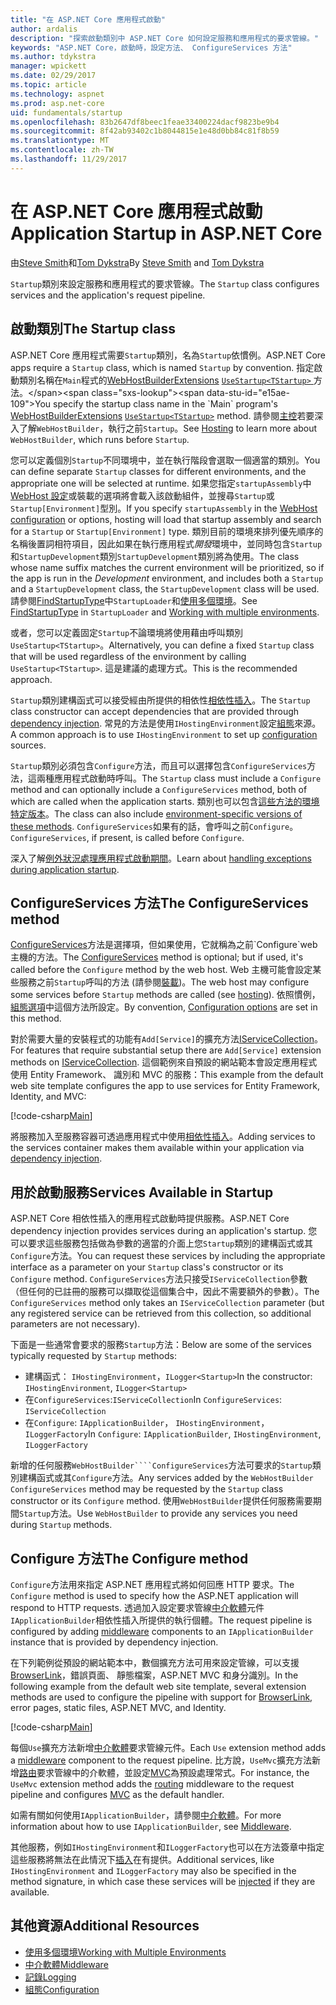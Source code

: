 ```yaml
---
title: "在 ASP.NET Core 應用程式啟動"
author: ardalis
description: "探索啟動類別中 ASP.NET Core 如何設定服務和應用程式的要求管線。"
keywords: "ASP.NET Core，啟動時，設定方法、 ConfigureServices 方法"
ms.author: tdykstra
manager: wpickett
ms.date: 02/29/2017
ms.topic: article
ms.technology: aspnet
ms.prod: asp.net-core
uid: fundamentals/startup
ms.openlocfilehash: 83b2647df8beec1feae33400224dacf9823be9b4
ms.sourcegitcommit: 8f42ab93402c1b8044815e1e48d0bb84c81f8b59
ms.translationtype: MT
ms.contentlocale: zh-TW
ms.lasthandoff: 11/29/2017
---
```

# <a name="application-startup-in-aspnet-core"></a><span data-ttu-id="e15ae-104">在 ASP.NET Core 應用程式啟動</span><span class="sxs-lookup"><span data-stu-id="e15ae-104">Application Startup in ASP.NET Core</span></span>

<span data-ttu-id="e15ae-105">由[Steve Smith](https://ardalis.com/)和[Tom Dykstra](https://github.com/tdykstra/)</span><span class="sxs-lookup"><span data-stu-id="e15ae-105">By [Steve Smith](https://ardalis.com/) and [Tom Dykstra](https://github.com/tdykstra/)</span></span>

<span data-ttu-id="e15ae-106">`Startup`類別來設定服務和應用程式的要求管線。</span><span class="sxs-lookup"><span data-stu-id="e15ae-106">The `Startup` class configures services and the application's request pipeline.</span></span>

## <a name="the-startup-class"></a><span data-ttu-id="e15ae-107">啟動類別</span><span class="sxs-lookup"><span data-stu-id="e15ae-107">The Startup class</span></span>

<span data-ttu-id="e15ae-108">ASP.NET Core 應用程式需要`Startup`類別，名為`Startup`依慣例。</span><span class="sxs-lookup"><span data-stu-id="e15ae-108">ASP.NET Core apps require a `Startup` class, which is named `Startup` by convention.</span></span> <span data-ttu-id="e15ae-109">指定啟動類別名稱在`Main`程式的[WebHostBuilderExtensions](https://docs.microsoft.com/aspnet/core/api/microsoft.aspnetcore.hosting.webhostbuilderextensions) [ `UseStartup<TStartup>` ](https://docs.microsoft.com/aspnet/core/api/microsoft.aspnetcore.hosting.webhostbuilderextensions#Microsoft_AspNetCore_Hosting_WebHostBuilderExtensions_UseStartup__1_Microsoft_AspNetCore_Hosting_IWebHostBuilder_)方法。</span><span class="sxs-lookup"><span data-stu-id="e15ae-109">You specify the startup class name in the `Main` program's [WebHostBuilderExtensions](https://docs.microsoft.com/aspnet/core/api/microsoft.aspnetcore.hosting.webhostbuilderextensions) [`UseStartup<TStartup>`](https://docs.microsoft.com/aspnet/core/api/microsoft.aspnetcore.hosting.webhostbuilderextensions#Microsoft_AspNetCore_Hosting_WebHostBuilderExtensions_UseStartup__1_Microsoft_AspNetCore_Hosting_IWebHostBuilder_) method.</span></span> <span data-ttu-id="e15ae-110">請參閱[主控](xref:fundamentals/hosting)若要深入了解`WebHostBuilder`，執行之前`Startup`。</span><span class="sxs-lookup"><span data-stu-id="e15ae-110">See [Hosting](xref:fundamentals/hosting) to learn more about `WebHostBuilder`, which runs before `Startup`.</span></span>

<span data-ttu-id="e15ae-111">您可以定義個別`Startup`不同環境中，並在執行階段會選取一個適當的類別。</span><span class="sxs-lookup"><span data-stu-id="e15ae-111">You can define separate `Startup` classes for different environments, and the appropriate one will be selected at runtime.</span></span> <span data-ttu-id="e15ae-112">如果您指定`startupAssembly`中[WebHost 設定](https://docs.microsoft.com/aspnet/core/fundamentals/hosting?tabs=aspnetcore2x#configuring-a-host)或裝載的選項將會載入該啟動組件，並搜尋`Startup`或`Startup[Environment]`型別。</span><span class="sxs-lookup"><span data-stu-id="e15ae-112">If you specify `startupAssembly` in the [WebHost configuration](https://docs.microsoft.com/aspnet/core/fundamentals/hosting?tabs=aspnetcore2x#configuring-a-host) or options, hosting will load that startup assembly and search for a `Startup` or `Startup[Environment]` type.</span></span> <span data-ttu-id="e15ae-113">類別目前的環境來排列優先順序的名稱後置詞相符項目，因此如果在執行應用程式*開發*環境中，並同時包含`Startup`和`StartupDevelopment`類別`StartupDevelopment`類別將為使用。</span><span class="sxs-lookup"><span data-stu-id="e15ae-113">The class whose name suffix matches the current environment will be prioritized, so if the app is run in the *Development* environment, and includes both a `Startup` and a `StartupDevelopment` class, the `StartupDevelopment` class will be used.</span></span> <span data-ttu-id="e15ae-114">請參閱[FindStartupType](https://github.com/aspnet/Hosting/blob/rel/1.1.0/src/Microsoft.AspNetCore.Hosting/Internal/StartupLoader.cs)中`StartupLoader`和[使用多個環境](environments.md#startup-conventions)。</span><span class="sxs-lookup"><span data-stu-id="e15ae-114">See [FindStartupType](https://github.com/aspnet/Hosting/blob/rel/1.1.0/src/Microsoft.AspNetCore.Hosting/Internal/StartupLoader.cs) in `StartupLoader` and [Working with multiple environments](environments.md#startup-conventions).</span></span>

<span data-ttu-id="e15ae-115">或者，您可以定義固定`Startup`不論環境將使用藉由呼叫類別`UseStartup<TStartup>`。</span><span class="sxs-lookup"><span data-stu-id="e15ae-115">Alternatively, you can define a fixed `Startup` class that will be used regardless of the environment by calling `UseStartup<TStartup>`.</span></span> <span data-ttu-id="e15ae-116">這是建議的處理方式。</span><span class="sxs-lookup"><span data-stu-id="e15ae-116">This is the recommended approach.</span></span>

<span data-ttu-id="e15ae-117">`Startup`類別建構函式可以接受經由所提供的相依性[相依性插入](xref:fundamentals/dependency-injection)。</span><span class="sxs-lookup"><span data-stu-id="e15ae-117">The `Startup` class constructor can accept dependencies that are provided through [dependency injection](xref:fundamentals/dependency-injection).</span></span> <span data-ttu-id="e15ae-118">常見的方法是使用`IHostingEnvironment`設定[組態](xref:fundamentals/configuration/index)來源。</span><span class="sxs-lookup"><span data-stu-id="e15ae-118">A common approach is to use `IHostingEnvironment` to set up [configuration](xref:fundamentals/configuration/index) sources.</span></span>

<span data-ttu-id="e15ae-119">`Startup`類別必須包含`Configure`方法，而且可以選擇包含`ConfigureServices`方法，這兩種應用程式啟動時呼叫。</span><span class="sxs-lookup"><span data-stu-id="e15ae-119">The `Startup` class must include a `Configure` method and can optionally include a `ConfigureServices` method, both of which are called when the application starts.</span></span> <span data-ttu-id="e15ae-120">類別也可以包含[這些方法的環境特定版本](xref:fundamentals/environments#startup-conventions)。</span><span class="sxs-lookup"><span data-stu-id="e15ae-120">The class can also include [environment-specific versions of these methods](xref:fundamentals/environments#startup-conventions).</span></span> <span data-ttu-id="e15ae-121">`ConfigureServices`如果有的話，會呼叫之前`Configure`。</span><span class="sxs-lookup"><span data-stu-id="e15ae-121">`ConfigureServices`, if present, is called before `Configure`.</span></span>

<span data-ttu-id="e15ae-122">深入了解[例外狀況處理應用程式啟動期間](xref:fundamentals/error-handling#startup-exception-handling)。</span><span class="sxs-lookup"><span data-stu-id="e15ae-122">Learn about [handling exceptions during application startup](xref:fundamentals/error-handling#startup-exception-handling).</span></span>

## <a name="the-configureservices-method"></a><span data-ttu-id="e15ae-123">ConfigureServices 方法</span><span class="sxs-lookup"><span data-stu-id="e15ae-123">The ConfigureServices method</span></span>

<span data-ttu-id="e15ae-124">[ConfigureServices](https://docs.microsoft.com/aspnet/core/api/microsoft.aspnetcore.hosting.startupbase#Microsoft_AspNetCore_Hosting_StartupBase_ConfigureServices_Microsoft_Extensions_DependencyInjection_IServiceCollection_)方法是選擇項，但如果使用，它就稱為之前`Configure`web 主機的方法。</span><span class="sxs-lookup"><span data-stu-id="e15ae-124">The [ConfigureServices](https://docs.microsoft.com/aspnet/core/api/microsoft.aspnetcore.hosting.startupbase#Microsoft_AspNetCore_Hosting_StartupBase_ConfigureServices_Microsoft_Extensions_DependencyInjection_IServiceCollection_) method is optional; but if used, it's called before the `Configure` method by the web host.</span></span> <span data-ttu-id="e15ae-125">Web 主機可能會設定某些服務之前``Startup``呼叫的方法 (請參閱[裝載](xref:fundamentals/hosting))。</span><span class="sxs-lookup"><span data-stu-id="e15ae-125">The web host may configure some services before ``Startup`` methods are called (see [hosting](xref:fundamentals/hosting)).</span></span> <span data-ttu-id="e15ae-126">依照慣例，[組態選項](xref:fundamentals/configuration/index)中這個方法所設定。</span><span class="sxs-lookup"><span data-stu-id="e15ae-126">By convention, [Configuration options](xref:fundamentals/configuration/index) are set in this method.</span></span>

<span data-ttu-id="e15ae-127">對於需要大量的安裝程式的功能有`Add[Service]`的擴充方法[IServiceCollection](https://docs.microsoft.com/aspnet/core/api/microsoft.extensions.dependencyinjection.iservicecollection)。</span><span class="sxs-lookup"><span data-stu-id="e15ae-127">For features that require substantial setup there are `Add[Service]` extension methods on [IServiceCollection](https://docs.microsoft.com/aspnet/core/api/microsoft.extensions.dependencyinjection.iservicecollection).</span></span> <span data-ttu-id="e15ae-128">這個範例來自預設的網站範本會設定應用程式使用 Entity Framework、 識別和 MVC 的服務：</span><span class="sxs-lookup"><span data-stu-id="e15ae-128">This example from the default web site template configures the app to use services for Entity Framework, Identity, and MVC:</span></span>

[!code-csharp[Main](../common/samples/WebApplication1/Startup.cs?highlight=4,7,11&start=40&end=55)]

<span data-ttu-id="e15ae-129">將服務加入至服務容器可透過應用程式中使用[相依性插入](xref:fundamentals/dependency-injection)。</span><span class="sxs-lookup"><span data-stu-id="e15ae-129">Adding services to the services container makes them available within your application via [dependency injection](xref:fundamentals/dependency-injection).</span></span>

## <a name="services-available-in-startup"></a><span data-ttu-id="e15ae-130">用於啟動服務</span><span class="sxs-lookup"><span data-stu-id="e15ae-130">Services Available in Startup</span></span>

<span data-ttu-id="e15ae-131">ASP.NET Core 相依性插入的應用程式啟動時提供服務。</span><span class="sxs-lookup"><span data-stu-id="e15ae-131">ASP.NET Core dependency injection provides services during an application's startup.</span></span> <span data-ttu-id="e15ae-132">您可以要求這些服務包括做為參數的適當的介面上您`Startup`類別的建構函式或其`Configure`方法。</span><span class="sxs-lookup"><span data-stu-id="e15ae-132">You can request these services by including the appropriate interface as a parameter on your `Startup` class's constructor or its `Configure` method.</span></span> <span data-ttu-id="e15ae-133">`ConfigureServices`方法只接受`IServiceCollection`參數 （但任何的已註冊的服務可以擷取從這個集合中，因此不需要額外的參數）。</span><span class="sxs-lookup"><span data-stu-id="e15ae-133">The `ConfigureServices` method only takes an `IServiceCollection` parameter (but any registered service can be retrieved from this collection, so additional parameters are not necessary).</span></span>

<span data-ttu-id="e15ae-134">下面是一些通常會要求的服務`Startup`方法：</span><span class="sxs-lookup"><span data-stu-id="e15ae-134">Below are some of the services typically requested by `Startup` methods:</span></span>

* <span data-ttu-id="e15ae-135">建構函式： `IHostingEnvironment`，`ILogger<Startup>`</span><span class="sxs-lookup"><span data-stu-id="e15ae-135">In the constructor:  `IHostingEnvironment`, `ILogger<Startup>`</span></span>
* <span data-ttu-id="e15ae-136">在`ConfigureServices`:`IServiceCollection`</span><span class="sxs-lookup"><span data-stu-id="e15ae-136">In `ConfigureServices`:  `IServiceCollection`</span></span>
* <span data-ttu-id="e15ae-137">在`Configure`: `IApplicationBuilder`， `IHostingEnvironment`，`ILoggerFactory`</span><span class="sxs-lookup"><span data-stu-id="e15ae-137">In `Configure`:  `IApplicationBuilder`, `IHostingEnvironment`, `ILoggerFactory`</span></span>

<span data-ttu-id="e15ae-138">新增的任何服務``WebHostBuilder````ConfigureServices``方法可要求的``Startup``類別建構函式或其``Configure``方法。</span><span class="sxs-lookup"><span data-stu-id="e15ae-138">Any services added by the ``WebHostBuilder`` ``ConfigureServices`` method may be requested by the ``Startup`` class constructor or its ``Configure`` method.</span></span> <span data-ttu-id="e15ae-139">使用`WebHostBuilder`提供任何服務需要期間`Startup`方法。</span><span class="sxs-lookup"><span data-stu-id="e15ae-139">Use `WebHostBuilder` to provide any services you need during `Startup` methods.</span></span>

## <a name="the-configure-method"></a><span data-ttu-id="e15ae-140">Configure 方法</span><span class="sxs-lookup"><span data-stu-id="e15ae-140">The Configure method</span></span>

<span data-ttu-id="e15ae-141">`Configure`方法用來指定 ASP.NET 應用程式將如何回應 HTTP 要求。</span><span class="sxs-lookup"><span data-stu-id="e15ae-141">The `Configure` method is used to specify how the ASP.NET application will respond to HTTP requests.</span></span> <span data-ttu-id="e15ae-142">透過加入設定要求管線[中介軟體](middleware.md)元件`IApplicationBuilder`相依性插入所提供的執行個體。</span><span class="sxs-lookup"><span data-stu-id="e15ae-142">The request pipeline is configured by adding [middleware](middleware.md) components to an `IApplicationBuilder` instance that is provided by dependency injection.</span></span>

<span data-ttu-id="e15ae-143">在下列範例從預設的網站範本中，數個擴充方法可用來設定管線，可以支援[BrowserLink](http://vswebessentials.com/features/browserlink)，錯誤頁面、 靜態檔案，ASP.NET MVC 和身分識別。</span><span class="sxs-lookup"><span data-stu-id="e15ae-143">In the following example from the default web site template, several extension methods are used to configure the pipeline with support for [BrowserLink](http://vswebessentials.com/features/browserlink), error pages, static files, ASP.NET MVC, and Identity.</span></span>

[!code-csharp[Main](../common/samples/WebApplication1/Startup.cs?highlight=8,9,10,14,17,19,21&start=58&end=84)]

<span data-ttu-id="e15ae-144">每個`Use`擴充方法新增[中介軟體](xref:fundamentals/middleware)要求管線元件。</span><span class="sxs-lookup"><span data-stu-id="e15ae-144">Each `Use` extension method adds a [middleware](xref:fundamentals/middleware) component to the request pipeline.</span></span> <span data-ttu-id="e15ae-145">比方說，`UseMvc`擴充方法新增[路由](routing.md)要求管線中的介軟體，並設定[MVC](xref:mvc/overview)為預設處理常式。</span><span class="sxs-lookup"><span data-stu-id="e15ae-145">For instance, the `UseMvc` extension method adds the [routing](routing.md) middleware to the request pipeline and configures [MVC](xref:mvc/overview) as the default handler.</span></span>

<span data-ttu-id="e15ae-146">如需有關如何使用`IApplicationBuilder`，請參閱[中介軟體](xref:fundamentals/middleware)。</span><span class="sxs-lookup"><span data-stu-id="e15ae-146">For more information about how to use `IApplicationBuilder`, see [Middleware](xref:fundamentals/middleware).</span></span>

<span data-ttu-id="e15ae-147">其他服務，例如`IHostingEnvironment`和`ILoggerFactory`也可以在方法簽章中指定這些服務將無法在此情況下[插入](dependency-injection.md)在有提供。</span><span class="sxs-lookup"><span data-stu-id="e15ae-147">Additional services, like `IHostingEnvironment` and `ILoggerFactory` may also be specified in the method signature, in which case these services will be [injected](dependency-injection.md) if they are available.</span></span> 

## <a name="additional-resources"></a><span data-ttu-id="e15ae-148">其他資源</span><span class="sxs-lookup"><span data-stu-id="e15ae-148">Additional Resources</span></span>

* [<span data-ttu-id="e15ae-149">使用多個環境</span><span class="sxs-lookup"><span data-stu-id="e15ae-149">Working with Multiple Environments</span></span>](xref:fundamentals/environments)
* [<span data-ttu-id="e15ae-150">中介軟體</span><span class="sxs-lookup"><span data-stu-id="e15ae-150">Middleware</span></span>](xref:fundamentals/middleware)
* [<span data-ttu-id="e15ae-151">記錄</span><span class="sxs-lookup"><span data-stu-id="e15ae-151">Logging</span></span>](xref:fundamentals/logging/index)
* [<span data-ttu-id="e15ae-152">組態</span><span class="sxs-lookup"><span data-stu-id="e15ae-152">Configuration</span></span>](xref:fundamentals/configuration/index)

